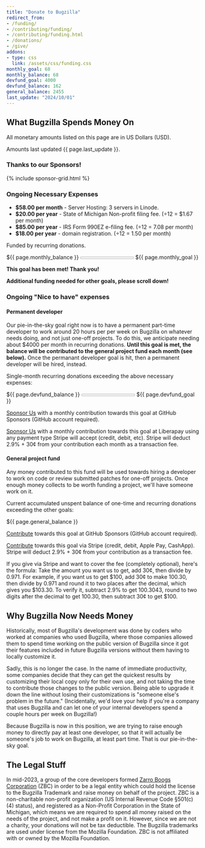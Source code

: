 ```yaml
---
title: "Donate to Bugzilla"
redirect_from:
- /funding/
- /contributing/funding/
- /contributing/funding.html
- /donations/
- /give/
addons:
- type: css
  link: /assets/css/funding.css
monthly_goal: 68
monthly_balance: 68
devfund_goal: 4000
devfund_balance: 162
general_balance: 2455
last_update: "2024/10/01"
---
```


<h2>What Bugzilla Spends Money On</h2>

<p>All monetary amounts listed on this page are in US Dollars (USD).</p>
<p>Amounts last updated {{ page.last_update }}.</p>

<h3>Thanks to our Sponsors!</h3>
{% include sponsor-grid.html %}

<h3>Ongoing Necessary Expenses</h3>

<ul>
<li><strong>$58.00 per month</strong> - Server Hosting: 3 servers in Linode.</li>
<li><strong>$20.00 per year</strong> - State of Michigan Non-profit filing fee. (÷12 = $1.67 per month)</li>
<li><strong>$85.00 per year</strong> - IRS Form 990EZ e-filing fee. (÷12 = 7.08 per month)</li>
<li><strong>$18.00 per year</strong> - domain registration. (÷12 = 1.50 per month)</li>
</ul>

<p>Funded by recurring donations.</p>

<div class="fundprogress">
<span class="fundprogressbar_current">${{ page.monthly_balance }}</span>
<progress class="fundprogressbar" max="{{ page.monthly_goal }}" value="{{ page.monthly_balance }}"></progress>
<span class="fundprogressbar_total">${{ page.monthly_goal }}</span>
</div>

<p><b>This goal has been met! Thank you!</b></p>
<p><b>Additional funding needed for other goals, please scroll down!</b></p>

<h3>Ongoing "Nice to have" expenses</h3>

<h4>Permanent developer</h4>

<p>Our pie-in-the-sky goal right now is to have a permanent part-time developer
to work around 20 hours per per week on Bugzilla on whatever needs doing, and
not just one-off projects. To do this, we anticipate needing about $4000 per
month in recurring donations. <b>Until this goal is met, the balance will be
contributed to the general project fund each month (see below).</b> Once the permanant
developer goal is hit, then a permanent developer will be hired, instead.</p>

<p>Single-month recurring donations exceeding the above necessary expenses:</p>

<div class="fundprogress">
<span class="fundprogressbar_current">${{ page.devfund_balance }}</span>
<progress class="fundprogressbar" max="{{ page.devfund_goal }}" value="{{ page.devfund_balance }}"></progress>
<span class="fundprogressbar_total">${{ page.devfund_goal }}</span>
</div>

<p>
<a href="https://github.com/sponsors/bugzilla" class="button primary">Sponsor Us</a> with a monthly contribution towards this goal at GitHub Sponsors (GitHub account required).
</p>

<p>
<a href="https://liberapay.com/bugzilla/" class="button primary">Sponsor Us</a> with a monthly contribution towards this goal at Liberapay using any payment type Stripe will accept (credit, debit, etc). Stripe will deduct 2.9% + 30¢ from your contribution each month as a transaction fee.
</p>

<h4>General project fund</h4>

<p>Any money contributed to this fund will be used towards hiring a developer
to work on code or review submitted patches for one-off projects. Once enough
money collects to be worth funding a project, we'll have someone work on it.</p>

<p>Current accumulated unspent balance of one-time and recurring donations
exceeding the other goals:</p>
<div class="fundprogress"><span class="fundprogressbar_current">${{ page.general_balance }}</span></div>

<p>
<a href="https://github.com/sponsors/bugzilla" class="button primary">Contribute</a> towards this goal at GitHub Sponsors (GitHub account required).
</p>
<p>
<a href="https://donate.stripe.com/eVadTl5xa53RcIEeUV" class="button primary">Contribute</a> towards this goal via Stripe (credit, debit, Apple Pay, CashApp). Stripe will deduct 2.9% + 30¢ from your contribution as a transaction fee.
</p>
<p>If you give via Stripe and want to cover the fee (completely optional), here's the formula: Take the amount you want us to get, add 30¢, then divide by 0.971.  For example, if you want us to get $100, add 30¢ to make 100.30, then divide by 0.971 and round it to two places after the decimal, which gives you $103.30. To verify it, subtract 2.9% to get 100.3043, round to two digits after the decimal to get 100.30, then subtract 30¢ to get $100.</p>

<h2>Why Bugzilla Now Needs Money</h2>

<p>Historically, most of Bugzilla's development was done by coders who worked
at companies who used Bugzilla, where those companies allowed them to spend
time working on the public version of Bugzilla since it got their features
included in future Bugzilla versions without them having to locally customize
it.</p>

<p>Sadly, this is no longer the case. In the name of immediate productivity,
some companies decide that they can get the quickest results by customizing
their local copy only for their own use, and not taking the time to contribute
those changes to the public version. Being able to upgrade it down the line
without losing their customizations is "someone else's problem in the future."
(Incidentally, we'd love your help if you're a company that uses Bugzilla and
can let one of your internal developers spend a couple hours per week on
Bugzilla!)</p>

<p>Because Bugzilla is now in this position, we are trying to raise enough
money to directly pay at least one developer, so that it will actually be
someone's job to work on Bugzilla, at least part time. That is our
pie-in-the-sky goal.</p>

<h2>The Legal Stuff</h2>

<p>In mid-2023, a group of the core developers formed <a
href="/about/zarroboogs.html">Zarro Boogs Corporation</a> (ZBC) in order to be
a legal entity which could hold the license to the Bugzilla Trademark and raise
money on behalf of the project. ZBC is a non-charitable non-profit organization
(US Internal Revenue Code §501(c)(4) status), and registered as a
Non-Profit Corporation in the State of Michigan, which means we are required to
spend all money raised on the needs of the project, and not make a profit on
it. However, since we are not a charity, your donations will not be tax
deductible. The Bugzilla trademarks are used under license from the Mozilla
Foundation. ZBC is not affiliated with or owned by the Mozilla Foundation.</p>

